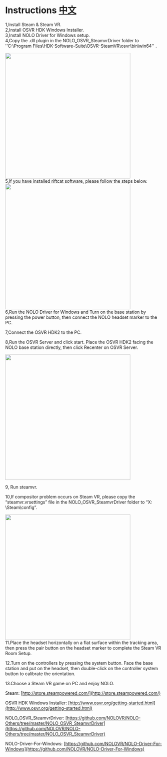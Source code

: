 # Instructions  [中文](https://github.com/NOLOVR/NOLO-Others/blob/master/NOLO_OSVR_SteamvrDriver/README_CN.md)
1,Install Steam & Steam VR.  
2,Install OSVR HDK Windows Installer.  
3,Install NOLO Driver for Windows setup.  
4,Copy the .dll plugin in the NOLO_OSVR_SteamvrDriver folder to ''C:\Program Files\HDK-Software-Suite\OSVR-SteamVR\osvr\bin\win64'' . 
<div><img width=400 heigh=200 src="https://github.com/NOLOVR/NOLO-Others/blob/master/Windows-SDK-Others/picture/15.jpg"/></div>
5,If you have installed riftcat software, please follow the steps below.
<div><img width=400 heigh=200 src="https://github.com/NOLOVR/NOLO-Others/blob/master/Windows-SDK-Others/picture/14.jpg"/></div>  
6,Run the NOLO Driver for Windows and Turn on the base station by pressing the power button, then connect the NOLO headset marker to the PC.  

7,Connect the OSVR HDK2 to the PC.  

8,Run the OSVR Server and click start. Place the OSVR HDK2 facing the NOLO base station directly, then click Recenter on OSVR Server.
<div><img width=400 heigh=200 src="https://github.com/NOLOVR/NOLO-Others/blob/master/Windows-SDK-Others/picture/16.jpg"/></div>  

9, Run steamvr.  

10,If compositor problem occurs on Steam VR, please copy the “steamvr.vrsettings” file in the NOLO_OSVR_SteamvrDriver folder to “X: \Steam\config”.
<div><img width=400 heigh=200 src="https://github.com/NOLOVR/NOLO-Others/blob/master/Windows-SDK-Others/picture/17.jpg"/></div>  
11.Place the headset horizontally on a flat surface within the tracking area, then press the pair button on the headset marker to complete the Steam VR Room Setup.  

12.Turn on the controllers by pressing the system button. Face the base station and put on the headset, then double-click on the controller system button to calibrate the orientation.

13.Choose a Steam VR game on PC and enjoy NOLO.

Steam: [http://store.steampowered.com/](http://store.steampowered.com/)

OSVR HDK Windows Installer: [http://www.osvr.org/getting-started.html](http://www.osvr.org/getting-started.html)

NOLO_OSVR_SteamvrDriver: [https://github.com/NOLOVR/NOLO-Others/tree/master/NOLO_OSVR_SteamvrDriver](https://github.com/NOLOVR/NOLO-Others/tree/master/NOLO_OSVR_SteamvrDriver)

NOLO-Driver-For-Windows: [https://github.com/NOLOVR/NOLO-Driver-For-Windows](https://github.com/NOLOVR/NOLO-Driver-For-Windows)
#
